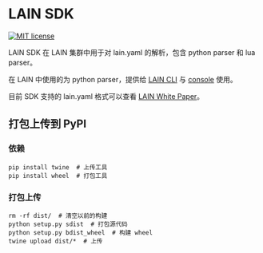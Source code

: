 # LAIN SDK

[![MIT license](https://img.shields.io/github/license/mashape/apistatus.svg)](https://opensource.org/licenses/MIT)

LAIN SDK 在 LAIN 集群中用于对 lain.yaml 的解析，包含 python parser 和 lua parser。

在 LAIN 中使用的为 python parser，提供给 [LAIN CLI](https://github.com/laincloud/lain-cli) 与 [console](https://github.com/laincloud/console) 使用。

目前 SDK 支持的 lain.yaml 格式可以查看 [LAIN White Paper](https://laincloud.gitbooks.io/white-paper/content/usermanual/lainyaml.html)。

## 打包上传到 PyPI

### 依赖

```
pip install twine  # 上传工具
pip install wheel  # 打包工具
```

### 打包上传

```
rm -rf dist/  # 清空以前的构建
python setup.py sdist  # 打包源代码
python setup.py bdist_wheel  # 构建 wheel
twine upload dist/*  # 上传
```
